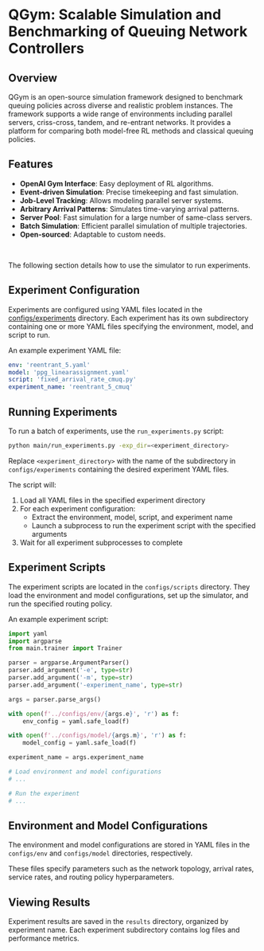 # QGym: Scalable Simulation and Benchmarking of Queuing Network Controllers

## Overview
QGym is an open-source simulation framework designed to benchmark queuing policies across diverse and realistic problem instances. The framework supports a wide range of environments including parallel servers, criss-cross, tandem, and re-entrant networks. It provides a platform for comparing both model-free RL methods and classical queuing policies.

## Features
- **OpenAI Gym Interface**: Easy deployment of RL algorithms.
- **Event-driven Simulation**: Precise timekeeping and fast simulation.
- **Job-Level Tracking**: Allows modeling parallel server systems.
- **Arbitrary Arrival Patterns**: Simulates time-varying arrival patterns.
- **Server Pool**: Fast simulation for a large number of same-class servers.
- **Batch Simulation**: Efficient parallel simulation of multiple trajectories.
- **Open-sourced**: Adaptable to custom needs.

<br/>

The following section details how to use the simulator to run experiments.

## Experiment Configuration

Experiments are configured using YAML files located in the [configs/experiments](vscode-remote://ssh-remote%2Bresearchgpu04.gsb.columbia.edu/user/hc3295/queue-learning/main/run_experiments.py#19%2C29-19%2C29) directory. Each experiment has its own subdirectory containing one or more YAML files specifying the environment, model, and script to run.

An example experiment YAML file:

```yaml
env: 'reentrant_5.yaml'
model: 'ppg_linearassignment.yaml'
script: 'fixed_arrival_rate_cmuq.py'
experiment_name: 'reentrant_5_cmuq'
```

## Running Experiments

To run a batch of experiments, use the `run_experiments.py` script:

```bash
python main/run_experiments.py -exp_dir=<experiment_directory>
```

Replace `<experiment_directory>` with the name of the subdirectory in `configs/experiments` containing the desired experiment YAML files.

The script will:
1. Load all YAML files in the specified experiment directory
2. For each experiment configuration:
   - Extract the environment, model, script, and experiment name
   - Launch a subprocess to run the experiment script with the specified arguments
3. Wait for all experiment subprocesses to complete

## Experiment Scripts

The experiment scripts are located in the `configs/scripts` directory. They load the environment and model configurations, set up the simulator, and run the specified routing policy.

An example experiment script:

```python
import yaml
import argparse
from main.trainer import Trainer

parser = argparse.ArgumentParser()
parser.add_argument('-e', type=str)
parser.add_argument('-m', type=str) 
parser.add_argument('-experiment_name', type=str)

args = parser.parse_args()

with open(f'../configs/env/{args.e}', 'r') as f:
    env_config = yaml.safe_load(f)

with open(f'../configs/model/{args.m}', 'r') as f:  
    model_config = yaml.safe_load(f)

experiment_name = args.experiment_name

# Load environment and model configurations
# ...

# Run the experiment
# ...
```

## Environment and Model Configurations

The environment and model configurations are stored in YAML files in the `configs/env` and `configs/model` directories, respectively.

These files specify parameters such as the network topology, arrival rates, service rates, and routing policy hyperparameters.

## Viewing Results

Experiment results are saved in the `results` directory, organized by experiment name. Each experiment subdirectory contains log files and performance metrics.
